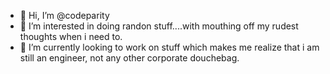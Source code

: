 - 👋 Hi, I’m @codeparity
- 👀 I’m interested in doing randon stuff....with mouthing off my rudest thoughts when i need to.
- 🌱 I’m currently looking to work on stuff which makes me realize that i am still an engineer, not any other corporate douchebag.

<!---
codeparity/codeparity is a ✨ special ✨ repository because its `README.md` (this file) appears on your GitHub profile.
You can click the Preview link to take a look at your changes.
--->
